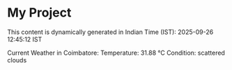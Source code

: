# My Project

This content is dynamically generated in Indian Time (IST): 2025-09-26 12:45:12 IST


Current Weather in Coimbatore:
Temperature: 31.88 °C
Condition: scattered clouds
